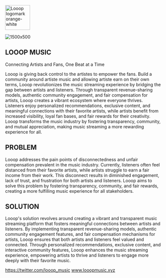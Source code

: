 <img width="80" alt="Looop logomark orange-white" src="https://github.com/Looop-content-Dapp/LOOOP_MOBILE/assets/100144413/ec5c9a0c-12b7-41d8-8a41-d48e204583b8">

![1500x500](https://github.com/Looop-content-Dapp/LOOOP_MOBILE/assets/100144413/d4ecff13-4a8e-444b-bebe-780823a3651b)

## LOOOP MUSIC
Connecting Artists and Fans, One Beat at a Time

Looop is giving back control to the artistes to empower the fans. Build a community around artiste music and allowing artiste earn on their own terms, Looop revolutionizes the music streaming experience by bridging the gap between artists and listeners. Through transparent revenue-sharing models, authentic community engagement, and fair compensation for artists, Looop creates a vibrant ecosystem where everyone thrives. Listeners enjoy personalized recommendations, exclusive content, and meaningful connections with their favorite artists, while artists benefit from increased visibility, loyal fan bases, and fair rewards for their creativity. Looop transforms the music industry by fostering transparency, community, and mutual appreciation, making music streaming a more rewarding experience for all.

## PROBLEM

Looop addresses the pain points of disconnectedness and unfair compensation prevalent in the music industry. Currently, listeners often feel distanced from their favorite artists, while artists struggle to earn a fair income from their work. This disconnect results in diminished engagement, lack of trust, and frustration for both artists and listeners. Looop aims to solve this problem by fostering transparency, community, and fair rewards, creating a more fulfilling music experience for all stakeholders.

## SOLUTION

Looop's solution revolves around creating a vibrant and transparent music streaming platform that fosters meaningful connections between artists and listeners. By implementing transparent revenue-sharing models, authentic community engagement features, and fair compensation mechanisms for artists, Looop ensures that both artists and listeners feel valued and connected. Through personalized recommendations, exclusive content, and interactive community features, Looop enhances the music streaming experience, empowering artists to thrive and listeners to engage more deeply with their favorite music.


https://twitter.com/looop_music www.looopmusic.xyz
